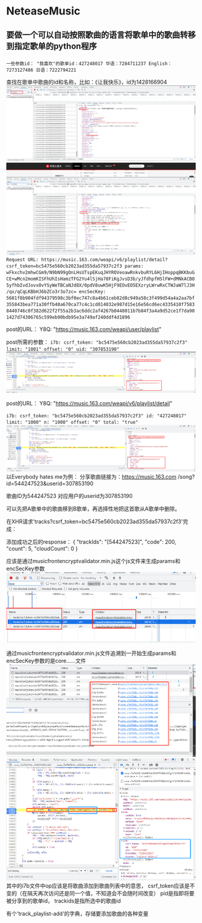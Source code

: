 # NeteaseMusic

## 要做一个可以自动按照歌曲的语言将歌单中的歌曲转移到指定歌单的python程序
### 

`一些参数id：
"我喜欢"的歌单id：427248017
华语：7284711237
English：7273127486
日语：7222794221`

查找在歌单中歌曲的id和名称，比如：《让我快乐》，id为1428166904
![img_1.png](歌曲id与名称查找-1.png)
![img_2.png](歌曲id与名称查找-2.png)
`Request URL: https://music.163.com/weapi/v6/playlist/detail?csrf_token=bc5475e560cb2023ad355da57937c2f3
params: wFkxchv2mhwCGm9/N9bN99gOnLHsUTspEKuqJHYROVeoawRnkvbuRYL6HjIHoppqBKKbuGCE+wMcn2momKISFhUhIsHamzTFG2Yu4lSjHa78FiKgJvsD3b/yJfdhpfHSlFW+dMNkACBO5yfhbIvdJovxOvYSyWeTBCaNJd8X/0pdV8uwK5HjF9EOvEO5EXzryLWrwRxCTWJaW7lJ3H/qx/qCqLKBbHJ6bZCo3r3o7zc=
encSecKey: 5601f8b904fdf94379598c3bf0ec747c8a4b61ceb82d8c949a58c3f499d54a4a2aa7bf355843bea771a30ffb40a670ca77c4c1cd014032e987d15e16e56cd6ec4335410f75838440746c0f382d622f2f55a2b3ac6ddc2af4267b0448011b7b84f3a4a9d52ce1f7da901427d74306765c599eb90bdb95e3a749af240ddf4d1896`


post的URL：
Y8Q: "https://music.163.com/weapi/user/playlist"

post所需的参数：
`
i7b:
csrf_token: "bc5475e560cb2023ad355da57937c2f3"
limit: "1001"
offset: "0"
uid: "307853190"
`
![post所需的参数.png](post所需的参数.png)

post的URL：
Y8Q: "https://music.163.com/weapi/v6/playlist/detail"

`i7b:
csrf_token: "bc5475e560cb2023ad355da57937c2f3"
id: "427248017"
limit: "1000"
n: "1000"
offset: "0"
total: "true"`
![post所需的参数-2.png](post所需的参数-2.png)
以Everybody hates me为例：
分享歌曲链接为：https://music.163.com
/song?id=544247523&userid=307853190

歌曲ID为544247523
对应用户的userid为307853190


可以先把A歌单中的歌曲移到B歌单，再选择性地把这首歌从A歌单中删除。

在XHR请求'tracks?csrf_token=bc5475e560cb2023ad355da57937c2f3'完成：

添加成功之后的response：
{
  "trackIds": "[544247523]",
  "code": 200,
  "count": 5,
  "cloudCount": 0
}

应该是通过musicfrontencryptvalidator.min.js这个js文件来生成params和encSecKey参数
![转歌单xhr的来源musicfrontencryptvalidator.png](img.png)


通过musicfrontencryptvalidator.min.js文件追溯到一开始生成params和encSecKey参数的是core......文件
![溯源信息.png](溯源信息.png)
![歌曲及歌单详细信息参数.png](歌曲及歌单详细信息参数.png)
其中的i7b文件中op应该是将歌曲添加到歌曲列表中的意思，
csrf_token应该是不变的（在隔天再次访问还是同一个值，不知道会不会随时间改变）
pid是指即将要被分享到的歌单id，
trackids是指所选中的歌曲id



有个'track_playlist-add'的字典，存储要添加歌曲的各种变量